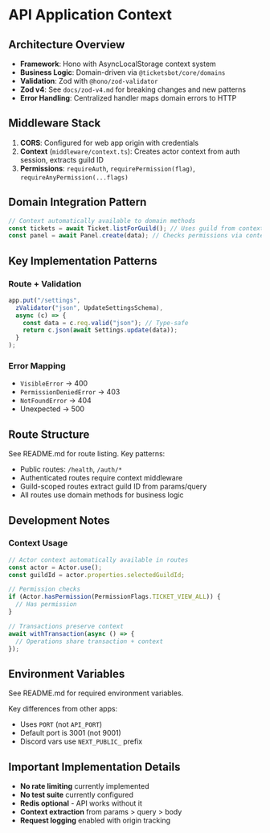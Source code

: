 # API Application Context

## Architecture Overview

- **Framework**: Hono with AsyncLocalStorage context system
- **Business Logic**: Domain-driven via `@ticketsbot/core/domains`
- **Validation**: Zod with `@hono/zod-validator`
- **Zod v4**: See `docs/zod-v4.md` for breaking changes and new patterns
- **Error Handling**: Centralized handler maps domain errors to HTTP

## Middleware Stack

1. **CORS**: Configured for web app origin with credentials
2. **Context** (`middleware/context.ts`): Creates actor context from auth session, extracts guild ID
3. **Permissions**: `requireAuth`, `requirePermission(flag)`, `requireAnyPermission(...flags)`

## Domain Integration Pattern

```typescript
// Context automatically available to domain methods
const tickets = await Ticket.listForGuild(); // Uses guild from context
const panel = await Panel.create(data); // Checks permissions via context
```

## Key Implementation Patterns

### Route + Validation
```typescript
app.put("/settings", 
  zValidator("json", UpdateSettingsSchema), 
  async (c) => {
    const data = c.req.valid("json"); // Type-safe
    return c.json(await Settings.update(data));
  }
);
```

### Error Mapping
- `VisibleError` → 400
- `PermissionDeniedError` → 403  
- `NotFoundError` → 404
- Unexpected → 500


## Route Structure

See README.md for route listing. Key patterns:

- Public routes: `/health`, `/auth/*`
- Authenticated routes require context middleware
- Guild-scoped routes extract guild ID from params/query
- All routes use domain methods for business logic

## Development Notes

### Context Usage

```typescript
// Actor context automatically available in routes
const actor = Actor.use();
const guildId = actor.properties.selectedGuildId;

// Permission checks
if (Actor.hasPermission(PermissionFlags.TICKET_VIEW_ALL)) {
  // Has permission
}

// Transactions preserve context
await withTransaction(async () => {
  // Operations share transaction + context
});
```

## Environment Variables

See README.md for required environment variables.

Key differences from other apps:
- Uses `PORT` (not `API_PORT`)
- Default port is 3001 (not 9001)
- Discord vars use `NEXT_PUBLIC_` prefix

## Important Implementation Details

- **No rate limiting** currently implemented
- **No test suite** currently configured
- **Redis optional** - API works without it
- **Context extraction** from params > query > body
- **Request logging** enabled with origin tracking

